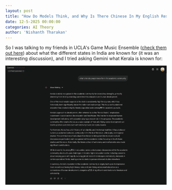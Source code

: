 ```yaml
---
layout: post
title: "How Do Models Think, and Why Is There Chinese In My English Responses?"
date: 12-5-2025 00:00:00
categories: AI Theory
author: 'Nishanth Tharakan'
---
```


<script type="text/x-mathjax-config">
MathJax.Hub.Config({
tex2jax: {
inlineMath: [ ['$','$'], ["\$$","\$$"] ],
processEscapes: true
}
});
</script>

<script type="text/javascript" charset="utf-8"
src="https://cdn.mathjax.org/mathjax/latest/MathJax.js?config=TeX-AMS-MML_HTMLorMML,
https://vincenttam.github.io/javascripts/MathJaxLocal.js"></script>


So I was talking to my friends in UCLA's Game Music Ensemble ([check them out here](https://community.ucla.edu/studentorg/2463)) about what the different states in India are known for (it was an interesting discussion), and I tried asking Gemini what Kerala is known for:

<img alt="What Gemini said" src='https://raw.githubusercontent.com/qerty2006/qerty2006.github.io/refs/heads/main/_site/assets/images/2025-05-09/promptresponse.png'/>

